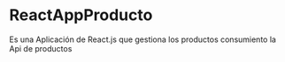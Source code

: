 # ReactAppProducto
Es una Aplicación de React.js que gestiona los productos consumiento la Api de productos
